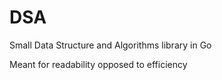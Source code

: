 # DSA
Small Data Structure and Algorithms library in Go

Meant for readability opposed to efficiency

